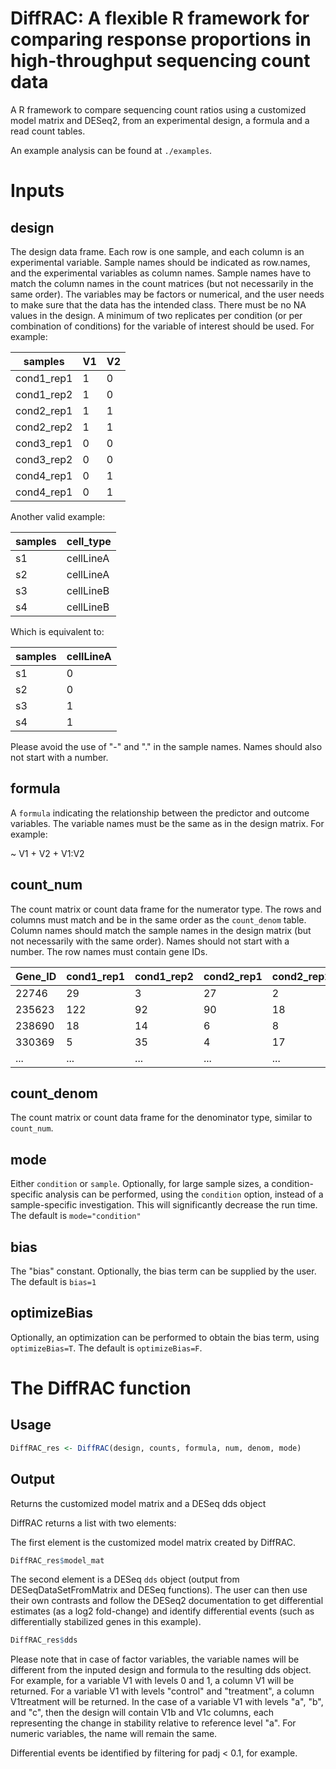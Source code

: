 # DiffRAC: A flexible R framework for comparing response proportions in high-throughput sequencing count data

A R framework to compare sequencing count ratios using a customized model matrix and DESeq2, from an experimental design, a formula and a read count tables. 

An example analysis can be found at `./examples`. 

# Inputs 

## design

The design data frame. Each row is one sample, and each column is an experimental variable. Sample names should be indicated as row.names, and the experimental variables as column names. Sample names have to match the column names in the count matrices (but not necessarily in the same order). The variables may be factors or numerical, and the user needs to make sure that the data has the intended class. There must be no NA values in the design. A minimum of two replicates per condition (or per combination of conditions) for the variable of interest should be used. For example:

| samples     | V1  | V2  |
| ----------- | --- | --- |
| cond1_rep1  |	1   | 0   |
| cond1_rep2  | 1   | 0   |
| cond2_rep1  |	1   | 1   |
| cond2_rep2  |	1   | 1   |
| cond3_rep1  |	0   | 0   |
| cond3_rep2  |	0   | 0   |
| cond4_rep1  |	0   | 1   |
| cond4_rep1  | 0   | 1   |

Another valid example:

| samples | cell_type      |                                
| ------- | -------------- |                              
| s1      |	cellLineA      |                          
| s2      |	cellLineA      |                            
| s3      |	cellLineB      |                         
| s4      |	cellLineB      |      

Which is equivalent to:

| samples | cellLineA |                                
| ------- | --------- |                              
| s1      |	0         |                          
| s2      |	0         |                            
| s3      |	1         |                         
| s4      |	1         |

Please avoid the use of "-" and "." in the sample names. Names should also not start with a number.

## formula

A `formula` indicating the relationship between the predictor and outcome variables. The variable names must be the same as in the design matrix. For example: 

\~ V1 + V2 + V1:V2


## count_num

The count matrix or count data frame for the numerator type. The rows and columns must match and be in the same order as the `count_denom` table. Column names should match the sample names in the design matrix (but not necessarily with the same order). Names should not start with a number. The row names must contain gene IDs.

| Gene_ID | cond1_rep1  | cond1_rep2  | cond2_rep1  | cond2_rep2  | cond3_rep1  | cond3_rep2  | cond4_rep1  | cond4_rep2  |
| ------- | --- | --- | --- | --- | --- | --- | --- | --- | 
| 22746   | 29  | 3   | 27  | 2   | 47  | 3   | 37  | 5   | 
| 235623  | 122 | 92  | 90  | 18  | 299 | 45  | 454 | 6   | 
| 238690  | 18  | 14  | 6   | 8   | 71  | 22  | 60  | 34   | 
| 330369  | 5   | 35  | 4   | 17  | 149 | 55  | 276 | 23   | 
| ...     | ... | ... | ... | ... | ... | ... | ... | ... | 

## count_denom

The count matrix or count data frame for the denominator type, similar to `count_num`.

## mode

Either `condition` or `sample`. Optionally, for large sample sizes, a condition-specific analysis can be performed, using the `condition` option, instead of a sample-specific investigation. This will significantly decrease the run time. The default is `mode="condition"`

## bias

The "bias" constant.  Optionally, the bias term can be supplied by the user. The default is `bias=1`

## optimizeBias

Optionally, an optimization can be performed to obtain the bias term, using `optimizeBias=T`. The default is `optimizeBias=F`.

# The DiffRAC function

## Usage

```r
DiffRAC_res <- DiffRAC(design, counts, formula, num, denom, mode)
```

## Output

Returns the customized model matrix and a DESeq dds object

DiffRAC returns a list with two elements:

The first element is the customized model matrix created by DiffRAC.

```r
DiffRAC_res$model_mat
```

The second element is a DESeq `dds` object (output from DESeqDataSetFromMatrix and DESeq functions). The user can then use their own contrasts and follow the DESeq2 documentation to get differential estimates (as a log2 fold-change) and identify differential events (such as differentially stabilized genes in this example).

```r
DiffRAC_res$dds
 ```
Please note that in case of factor variables, the variable names will be different from the inputed design and formula to the resulting dds object. For example, for a variable V1 with levels 0 and 1, a column V1 will be returned. For a variable V1 with levels "control" and "treatment", a column V1treatment will be returned. In the case of a variable V1 with levels "a", "b", and "c", then the design will contain V1b and V1c columns, each representing the change in stability relative to reference level "a". For numeric variables, the name will remain the same.

Differential events be identified by filtering for padj < 0.1, for example.


